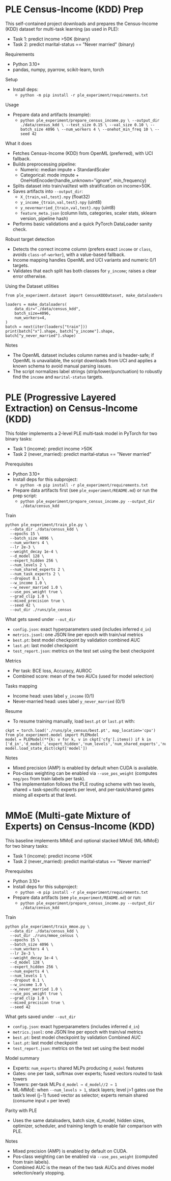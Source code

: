 PLE Census-Income (KDD) Prep
============================

This self-contained project downloads and prepares the Census-Income (KDD) dataset for multi-task learning (as used in PLE):
- Task 1: predict income >50K (binary)
- Task 2: predict marital-status == "Never married" (binary)

Requirements
- Python 3.10+
- pandas, numpy, pyarrow, scikit-learn, torch

Setup
- Install deps:
  - `python -m pip install -r ple_experiment/requirements.txt`

Usage
- Prepare data and artifacts (example):
  - `python ple_experiment/prepare_census_income.py \
     --output_dir ./data/census_kdd \
     --test_size 0.15 \
     --val_size 0.10 \
     --batch_size 4096 \
     --num_workers 4 \
     --onehot_min_freq 10 \
     --seed 42`

What it does
- Fetches Census-Income (KDD) from OpenML (preferred), with UCI fallback.
- Builds preprocessing pipeline:
  - Numeric: median impute + StandardScaler
  - Categorical: mode impute + OneHotEncoder(handle_unknown="ignore", min_frequency)
- Splits dataset into train/val/test with stratification on income>50K.
- Saves artifacts into `--output_dir`:
  - `X_{train,val,test}.npy` (float32)
  - `y_income_{train,val,test}.npy` (uint8)
  - `y_nevermarried_{train,val,test}.npy` (uint8)
  - `feature_meta.json` (column lists, categories, scaler stats, sklearn version, pipeline hash)
- Performs basic validations and a quick PyTorch DataLoader sanity check.

Robust target detection
- Detects the correct income column (prefers exact `income` or `class`, avoids `class-of-worker`), with a value-based fallback.
- Income mapping handles OpenML and UCI variants and numeric 0/1 targets.
- Validates that each split has both classes for `y_income`; raises a clear error otherwise.

Using the Dataset utilities
```
from ple_experiment.dataset import CensusKDDDataset, make_dataloaders

loaders = make_dataloaders(
    data_dir="./data/census_kdd",
    batch_size=4096,
    num_workers=4,
)
batch = next(iter(loaders["train"]))
print(batch["x"].shape, batch["y_income"].shape, batch["y_never_married"].shape)
```

Notes
- The OpenML dataset includes column names and is header-safe; if OpenML is unavailable, the script downloads from UCI and applies a known schema to avoid manual parsing issues.
- The script normalizes label strings (strip/lower/punctuation) to robustly find the `income` and `marital-status` targets.

PLE (Progressive Layered Extraction) on Census‑Income (KDD)
===========================================================

This folder implements a 2‑level PLE multi‑task model in PyTorch for two binary tasks:
- Task 1 (income): predict income >50K
- Task 2 (never_married): predict marital‑status == "Never married"

Prerequisites
- Python 3.10+
- Install deps for this subproject:
  - `python -m pip install -r ple_experiment/requirements.txt`
- Prepare data artifacts first (see `ple_experiment/README.md`) or run the prep script:
  - `python ple_experiment/prepare_census_income.py --output_dir ./data/census_kdd`

Train
```
python ple_experiment/train_ple.py \
  --data_dir ./data/census_kdd \
  --epochs 15 \
  --batch_size 4096 \
  --num_workers 4 \
  --lr 2e-3 \
  --weight_decay 1e-4 \
  --d_model 128 \
  --expert_hidden 256 \
  --num_levels 2 \
  --num_shared_experts 2 \
  --num_task_experts 2 \
  --dropout 0.1 \
  --w_income 1.0 \
  --w_never_married 1.0 \
  --use_pos_weight true \
  --grad_clip 1.0 \
  --mixed_precision true \
  --seed 42 \
  --out_dir ./runs/ple_census
```

What gets saved under `--out_dir`
- `config.json`: exact hyperparameters used (includes inferred `d_in`)
- `metrics.jsonl`: one JSON line per epoch with train/val metrics
- `best.pt`: best model checkpoint by validation combined AUC
- `last.pt`: last model checkpoint
- `test_report.json`: metrics on the test set using the best checkpoint

Metrics
- Per task: BCE loss, Accuracy, AUROC
- Combined score: mean of the two AUCs (used for model selection)

Tasks mapping
- Income head: uses label `y_income` (0/1)
- Never‑married head: uses label `y_never_married` (0/1)

Resume
- To resume training manually, load `best.pt` or `last.pt` with:
```
ckpt = torch.load('./runs/ple_census/best.pt', map_location='cpu')
from ple_experiment.model import PLEModel
model = PLEModel(**{k: v for k, v in ckpt['cfg'].items() if k in ['d_in','d_model','expert_hidden','num_levels','num_shared_experts','num_task_experts','dropout']})
model.load_state_dict(ckpt['model'])
```

Notes
- Mixed precision (AMP) is enabled by default when CUDA is available.
- Pos‑class weighting can be enabled via `--use_pos_weight` (computes `neg/pos` from train labels per task).
- The implementation follows the PLE routing scheme with two levels, shared + task‑specific experts per level, and per‑task/shared gates mixing all experts at that level.

MMoE (Multi-gate Mixture of Experts) on Census‑Income (KDD)
==========================================================

This baseline implements MMoE and optional stacked MMoE (ML‑MMoE) for two binary tasks:
- Task 1 (income): predict income >50K
- Task 2 (never_married): predict marital‑status == "Never married"

Prerequisites
- Python 3.10+
- Install deps for this subproject:
  - `python -m pip install -r ple_experiment/requirements.txt`
- Prepare data artifacts (see `ple_experiment/README.md`) or run:
  - `python ple_experiment/prepare_census_income.py --output_dir ./data/census_kdd`

Train
```
python ple_experiment/train_mmoe.py \
  --data_dir ./data/census_kdd \
  --out_dir ./runs/mmoe_census \
  --epochs 15 \
  --batch_size 4096 \
  --num_workers 4 \
  --lr 2e-3 \
  --weight_decay 1e-4 \
  --d_model 128 \
  --expert_hidden 256 \
  --num_experts 4 \
  --num_levels 1 \
  --dropout 0.1 \
  --w_income 1.0 \
  --w_never_married 1.0 \
  --use_pos_weight true \
  --grad_clip 1.0 \
  --mixed_precision true \
  --seed 42
```

What gets saved under `--out_dir`
- `config.json`: exact hyperparameters (includes inferred `d_in`)
- `metrics.jsonl`: one JSON line per epoch with train/val metrics
- `best.pt`: best model checkpoint by validation Combined AUC
- `last.pt`: last model checkpoint
- `test_report.json`: metrics on the test set using the best model

Model summary
- Experts: `num_experts` shared MLPs producing `d_model` features
- Gates: one per task, softmax over experts; fused vectors routed to task towers
- Towers: per‑task MLPs `d_model → d_model//2 → 1`
- ML‑MMoE: when `--num_levels > 1`, stack layers; level j>1 gates use the task’s level (j−1) fused vector as selector; experts remain shared (consume input `x` per level)

Parity with PLE
- Uses the same dataloaders, batch size, d_model, hidden sizes, optimizer, scheduler, and training length to enable fair comparison with PLE.

Notes
- Mixed precision (AMP) is enabled by default on CUDA.
- Pos‑class weighting can be enabled via `--use_pos_weight` (computed from train labels).
- Combined AUC is the mean of the two task AUCs and drives model selection/early stopping.

